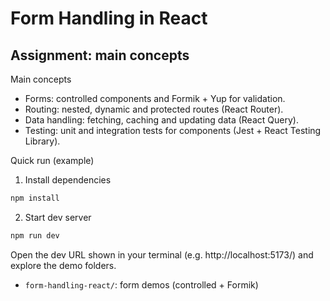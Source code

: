 # Form Handling in React

## Assignment: main concepts

Main concepts

- Forms: controlled components and Formik + Yup for validation.
- Routing: nested, dynamic and protected routes (React Router).
- Data handling: fetching, caching and updating data (React Query).
- Testing: unit and integration tests for components (Jest + React Testing Library).

Quick run (example)

1. Install dependencies

```bash
npm install
```

2. Start dev server

```bash
npm run dev
```

Open the dev URL shown in your terminal (e.g. http://localhost:5173/) and explore the demo folders.

- `form-handling-react/`: form demos (controlled + Formik)

